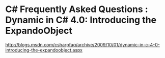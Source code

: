 <!--
id: 225784220
link: http://kevinisom.info/post/225784220/c-frequently-asked-questions-dynamic-in-c-4-0
slug: c-frequently-asked-questions-dynamic-in-c-4-0
date: Wed Oct 28 2009 23:18:19 GMT+1300 (NZDT)
raw: {"blog_name":"kevinisom","id":225784220,"post_url":"http://kevinisom.info/post/225784220/c-frequently-asked-questions-dynamic-in-c-4-0","slug":"c-frequently-asked-questions-dynamic-in-c-4-0","type":"link","date":"2009-10-28 10:18:19 GMT","timestamp":1256725099,"state":"published","format":"html","reblog_key":"XPvVQrrO","tags":[],"short_url":"http://tmblr.co/Zw68YyDTJ6S","highlighted":[],"feed_item":"http://blogs.msdn.com/csharpfaq/archive/2009/10/01/dynamic-in-c-4-0-introducing-the-expandoobject.aspx","from_feed_id":"650234","note_count":0,"title":"C# Frequently Asked Questions : Dynamic in C# 4.0: Introducing the ExpandoObject","url":"http://blogs.msdn.com/csharpfaq/archive/2009/10/01/dynamic-in-c-4-0-introducing-the-expandoobject.aspx","description":""}
publish: 2009-10-028
tags: 
title: C# Frequently Asked Questions : Dynamic in C# 4.0: Introducing the ExpandoObject
-->


C# Frequently Asked Questions : Dynamic in C# 4.0: Introducing the ExpandoObject
================================================================================

<http://blogs.msdn.com/csharpfaq/archive/2009/10/01/dynamic-in-c-4-0-introducing-the-expandoobject.aspx>

